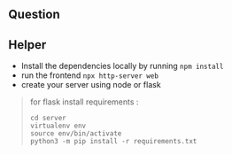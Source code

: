 ## Question 

## Helper

* Install the dependencies locally by running `npm install`
* run the frontend `npx http-server web`
* create your server using node or flask 

> for flask
> install requirements : 
> ```
> cd server
> virtualenv env
> source env/bin/activate
> python3 -m pip install -r requirements.txt
> ``` 